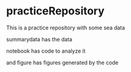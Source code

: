 # practiceRepository

This is a practice repository with some sea data

summarydata has the data

notebook has code to analyze it

and figure has figures generated by the code
